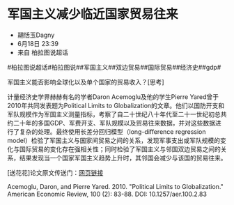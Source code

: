 # 军国主义减少临近国家贸易往来


- 翮恬玉Dagny
- 6月18日 23:39 
- 来自 柏拉图说超话

#柏拉图说超话#柏拉图说##军国主义##双边贸易##国际贸易##经济史##gdp#


军国主义能否影响全球化以及单个国家的贸易收入？[思考]

计量经济史学界赫赫有名的学者Daron Acemoglu及他的学生Pierre Yared曾于2010年共同发表题为Political Limits to Globalization的文章。他们以国防开支和军队规模作为军国主义测量指标，考察了自二十世纪八十年代至二十一世纪初总共约二十年的多国GDP、军费开支、军队规模以及贸易往来数据，并对这些数据进行了复杂的处理。最终使用长差分回归模型（long-difference regression model）检验了军国主义与国家间贸易之间的关系，发现军事支出或军队规模的变化与国际贸易的变化存在强相关性；同时检验了军国主义与邻国双边贸易之间的关系，结果发现当一个国家军国主义趋势上升时，其邻国会减少与该国的贸易往来。



[送花花]论文原文传送门：[网页链接](https://www.aeaweb.org/articles?id=10.1257/aer.100.2.83)


Acemoglu, Daron, and Pierre Yared. 2010. "Political Limits to Globalization." American Economic Review, 100 (2): 83-88. DOI: 10.1257/aer.100.2.83
